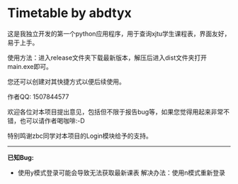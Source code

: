 # Timetable by abdtyx

这是我独立开发的第一个python应用程序，用于查询xjtu学生课程表，界面友好，易于上手。

使用方法：进入release文件夹下载最新版本，解压后进入dist文件夹打开main.exe即可。

您还可以创建对其快捷方式以便后续使用。

作者QQ: 1507844577

欢迎各位对本项目提出意见，包括但不限于报告bug等，如果您觉得用起来非常不错，也可以请作者喝咖啡:-D

特别鸣谢zbc同学对本项目的Login模块给予的支持。

------

**已知Bug:**

* 使用y模式登录可能会导致无法获取最新课表 			解决办法：使用n模式重新登录

